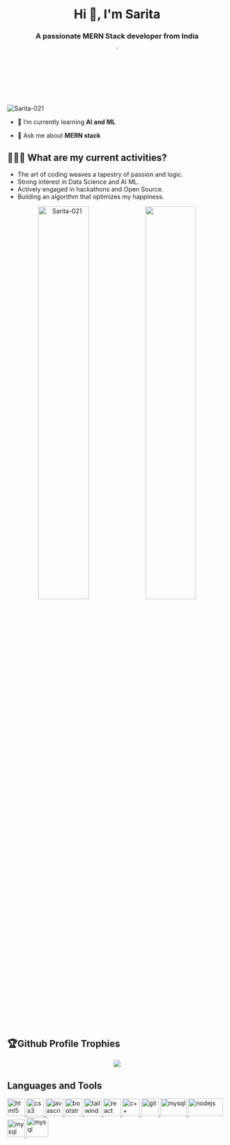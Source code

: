 <h1 align="center">Hi 👋, I'm Sarita</h1>
<h3 align="center">A passionate MERN Stack developer from India</h3>
<p align="center"> 
<a href="https://www.linkedin.com/in/sarita021/" target="blank"><img src="https://cdn-icons-png.flaticon.com/512/3536/3536505.png" alt="LinkedIn" width="3%"></a>
</p>
<p align="left"> <img src="https://komarev.com/ghpvc/?username=Sarita-021&label=Profile%20views&color=0e75b6&style=flat" alt="Sarita-021" /> </p>

- 🌱 I’m currently learning **AI and ML**

- 💬 Ask me about **MERN stack**

## 👨🏻‍🏫 What are my current activities?

- The art of coding weaves a tapestry of passion and logic.
- Strong interest in Data Science and AI ML.
- Actively engaged in hackathons and Open Source.
- Building an algorithm that optimizes my happiness.


<p width="100%" align="center">
          <img align="center" width="48%" src="https://github-readme-stats.vercel.app/api?username=Sarita-021&show_icons=true&locale=en" alt="Sarita-021" />
          <img align="center"  width="48%" src="https://github-readme-streak-stats.herokuapp.com/?user=Sarita-021" />
</p>

## 🏆Github Profile Trophies
<p align="center">
          <img src="https://github-profile-trophy.vercel.app/?username=suniti-0020&theme=juicyfresh&column=7&margin-w=15&no-frame=true&no-bg=true" />
</p>

## Languages and Tools
<p align="left"> <a href="https://www.w3.org/html/" target="_blank"> <img src="https://www.w3.org/html/logo/downloads/HTML5_Badge_512.png" alt="html5" width="40" height="40"/> </a> <a href="https://www.w3schools.com/css/" target="_blank"> <img src="https://upload.wikimedia.org/wikipedia/commons/thumb/6/62/CSS3_logo.svg/800px-CSS3_logo.svg.png" alt="css3" width="40" height="40"/> </a> <a href="https://developer.mozilla.org/en-US/docs/Web/JavaScript" target="_blank"> <img src="https://seeklogo.com/images/J/javascript-logo-8892AEFCAC-seeklogo.com.png" alt="javascript" width="40" height="40"/> </a> <a href="https://getbootstrap.com" target="_blank"> <img src="https://getbootstrap.com/docs/5.0/assets/brand/bootstrap-logo.svg" alt="bootstrap" width="40" height="40"/> </a> <a href="https://tailwindcss.com/" target="_blank"> <img src="https://www.vectorlogo.zone/logos/tailwindcss/tailwindcss-icon.svg" alt="tailwind" width="40" height="40"/> </a> <a href="https://reactjs.org/" target="_blank"> <img src="https://cdn4.iconfinder.com/data/icons/logos-3/600/React.js_logo-512.png" alt="react" width="40" height="40"/> </a> <a href="https://cplusplus.com/doc/tutorial/" target="_blank"><img src="https://upload.wikimedia.org/wikipedia/commons/thumb/1/18/ISO_C%2B%2B_Logo.svg/1822px-ISO_C%2B%2B_Logo.svg.png" alt="c++" width="40" height="40"/> </a> <a href="https://git-scm.com/" target="_blank"> <img src="https://www.vectorlogo.zone/logos/git-scm/git-scm-icon.svg" alt="git" width="40" height="40"/> </a> <a href="https://www.mysql.com/" target="_blank"> <img src="https://www.mysql.com/common/logos/logo-mysql-170x115.png" alt="mysql" width="60" height="40"/> </a>
<a href="https://www.mysql.com/" target="_blank"> <img src="https://cdn.freebiesupply.com/logos/large/2x/nodejs-1-logo-png-transparent.png" alt="nodejs" width="80" height="40"/> </a> <a href="https://www.mysql.com/" target="_blank"> <img src="https://seeklogo.com/images/M/mongodb-logo-655F7D542D-seeklogo.com.png" alt="mysql" width="40" height="40"/> </a>  <a href="https://www.mysql.com/" target="_blank"> <img src="https://upload.wikimedia.org/wikipedia/commons/thumb/8/88/Status_iucn_EX_icon.svg/480px-Status_iucn_EX_icon.svg.png" alt="mysql" width="50" height="45"/> </a> </p>
 
</p>
